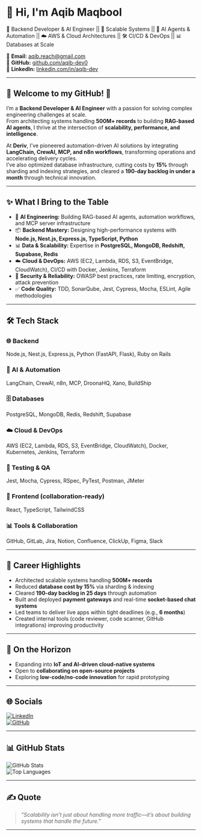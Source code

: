 # 👋 Hi, I'm Aqib Maqbool  

💼 Backend Developer & AI Engineer || 🚀 Scalable Systems || 🤖 AI Agents & Automation || ☁️ AWS & Cloud Architectures || 🛠 CI/CD & DevOps || 📊 Databases at Scale  

📧 **Email:** aqib.reach@gmail.com  
🔗 **GitHub:** [github.com/aqib-dev0](https://github.com/aqib-dev0)  
🔗 **LinkedIn:** [linkedin.com/in/aqib-dev](https://www.linkedin.com/in/aqib-dev/)  

---

## 💫 Welcome to my GitHub! 👋  

I’m a **Backend Developer & AI Engineer** with a passion for solving complex engineering challenges at scale.  
From architecting systems handling **500M+ records** to building **RAG-based AI agents**, I thrive at the intersection of **scalability, performance, and intelligence**.  

At **Deriv**, I’ve pioneered automation-driven AI solutions by integrating **LangChain, CrewAI, MCP, and n8n workflows**, transforming operations and accelerating delivery cycles.  
I’ve also optimized database infrastructure, cutting costs by **15%** through sharding and indexing strategies, and cleared a **190-day backlog in under a month** through technical innovation.  

---

## ✨ What I Bring to the Table  

- 🧠 **AI Engineering:** Building RAG-based AI agents, automation workflows, and MCP server infrastructure  
- 📦 **Backend Mastery:** Designing high-performance systems with **Node.js, Nest.js, Express.js, TypeScript, Python**  
- 📊 **Data & Scalability:** Expertise in **PostgreSQL, MongoDB, Redshift, Supabase, Redis**  
- ☁️ **Cloud & DevOps:** AWS (EC2, Lambda, RDS, S3, EventBridge, CloudWatch), CI/CD with Docker, Jenkins, Terraform  
- 🔐 **Security & Reliability:** OWASP best practices, rate limiting, encryption, attack prevention  
- ✅ **Code Quality:** TDD, SonarQube, Jest, Cypress, Mocha, ESLint, Agile methodologies  

---

## 🛠 Tech Stack  

### 🌐 Backend  
Node.js, Nest.js, Express.js, Python (FastAPI, Flask), Ruby on Rails  

### 🤖 AI & Automation  
LangChain, CrewAI, n8n, MCP, DroonaHQ, Xano, BuildShip  

### 🗄️ Databases  
PostgreSQL, MongoDB, Redis, Redshift, Supabase  

### ☁️ Cloud & DevOps  
AWS (EC2, Lambda, RDS, S3, EventBridge, CloudWatch), Docker, Kubernetes, Jenkins, Terraform  

### 🧪 Testing & QA  
Jest, Mocha, Cypress, RSpec, PyTest, Postman, JMeter  

### 🎨 Frontend (collaboration-ready)  
React, TypeScript, TailwindCSS  

### 📊 Tools & Collaboration  
GitHub, GitLab, Jira, Notion, Confluence, ClickUp, Figma, Slack  

---

## 🚀 Career Highlights  

- Architected scalable systems handling **500M+ records**  
- Reduced **database cost by 15%** via sharding & indexing  
- Cleared **190-day backlog in 25 days** through automation  
- Built and deployed **payment gateways** and real-time **socket-based chat systems**  
- Led teams to deliver live apps within tight deadlines (e.g., **6 months**)  
- Created internal tools (code reviewer, code scanner, GitHub integrations) improving productivity  

---

## 🌱 On the Horizon  

- Expanding into **IoT and AI-driven cloud-native systems**  
- Open to **collaborating on open-source projects**  
- Exploring **low-code/no-code innovation** for rapid prototyping  

---

## 🌐 Socials  

[![LinkedIn](https://img.shields.io/badge/LinkedIn-blue?logo=linkedin&logoColor=white)](https://www.linkedin.com/in/aqib-maqbool)  
[![GitHub](https://img.shields.io/badge/GitHub-black?logo=github&logoColor=white)](https://github.com/aqib-dev0)  

---

## 📊 GitHub Stats  

![GitHub Stats](https://github-readme-stats.vercel.app/api?username=aqib-dev0&show_icons=true&theme=radical)  
![Top Languages](https://github-readme-stats.vercel.app/api/top-langs/?username=aqib-dev0&layout=compact&theme=radical)  

---

## ✍️ Quote  

> *"Scalability isn’t just about handling more traffic—it’s about building systems that handle the future."*  

---
